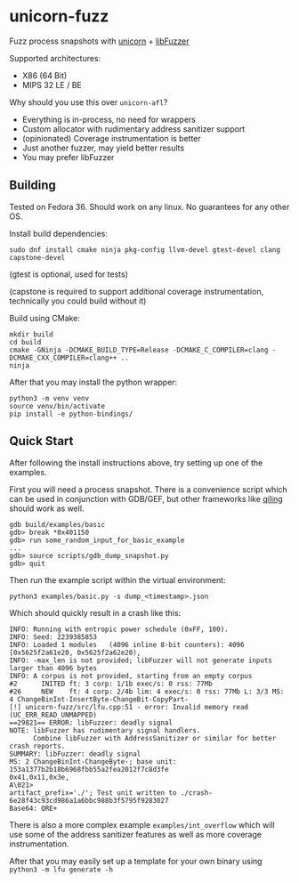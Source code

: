 # unicorn-fuzz

Fuzz process snapshots with [unicorn](https://www.unicorn-engine.org/) + [libFuzzer](https://llvm.org/docs/LibFuzzer.html)

Supported architectures:
- X86 (64 Bit)
- MIPS 32 LE / BE

Why should you use this over `unicorn-afl`?
- Everything is in-process, no need for wrappers
- Custom allocator with rudimentary address sanitizer support
- (opinionated) Coverage instrumentation is better
- Just another fuzzer, may yield better results
- You may prefer libFuzzer

## Building

Tested on Fedora 36. Should work on any linux. No guarantees for any other OS.

Install build dependencies:
```
sudo dnf install cmake ninja pkg-config llvm-devel gtest-devel clang capstone-devel
```
(gtest is optional, used for tests)

(capstone is required to support additional coverage instrumentation, technically you could build without it)

Build using CMake:
```
mkdir build
cd build
cmake -GNinja -DCMAKE_BUILD_TYPE=Release -DCMAKE_C_COMPILER=clang -DCMAKE_CXX_COMPILER=clang++ ..
ninja
```

After that you may install the python wrapper:
```
python3 -m venv venv
source venv/bin/activate
pip install -e python-bindings/
```

## Quick Start

After following the install instructions above, try setting up one of the examples.

First you will need a process snapshot.
There is a convenience script which can be used in conjunction with GDB/GEF, but other frameworks like [qiling](https://github.com/qilingframework/qiling) should work as well.

```
gdb build/examples/basic
gdb> break *0x401150
gdb> run some_random_input_for_basic_example
...
gdb> source scripts/gdb_dump_snapshot.py
gdb> quit
```

Then run the example script within the virtual environment:
```
python3 examples/basic.py -s dump_<timestamp>.json
```
Which should quickly result in a crash like this:
```
INFO: Running with entropic power schedule (0xFF, 100).
INFO: Seed: 2239385853
INFO: Loaded 1 modules   (4096 inline 8-bit counters): 4096 [0x5625f2a61e20, 0x5625f2a62e20),
INFO: -max_len is not provided; libFuzzer will not generate inputs larger than 4096 bytes
INFO: A corpus is not provided, starting from an empty corpus
#2      INITED ft: 3 corp: 1/1b exec/s: 0 rss: 77Mb
#26     NEW    ft: 4 corp: 2/4b lim: 4 exec/s: 0 rss: 77Mb L: 3/3 MS: 4 ChangeBinInt-InsertByte-ChangeBit-CopyPart-
[!] unicorn-fuzz/src/lfu.cpp:51 - error: Invalid memory read (UC_ERR_READ_UNMAPPED)
==29821== ERROR: libFuzzer: deadly signal
NOTE: libFuzzer has rudimentary signal handlers.
      Combine libFuzzer with AddressSanitizer or similar for better crash reports.
SUMMARY: libFuzzer: deadly signal
MS: 2 ChangeBinInt-ChangeByte-; base unit: 153a1377b2b18b6968fbb55a2fea2012f7c8d3fe
0x41,0x11,0x3e,
A\021>
artifact_prefix='./'; Test unit written to ./crash-6e28f43c93cd986a1a6bbc988b3f5795f9283027
Base64: QRE+
```

There is also a more complex example `examples/int_overflow` which will use some of the address sanitizer features as well as more coverage instrumentation.

After that you may easily set up a template for your own binary using `python3 -m lfu generate -h`
